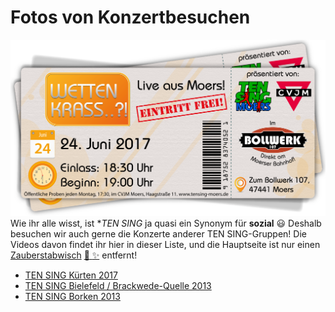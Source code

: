 # Fotos von Konzertbesuchen
![TEN SING Moers Logo](../../footage/banner2017/WettenKrass-Ticket-cutout-500dpi-01.png)
Wie ihr alle wisst, ist **TEN SING* ja quasi ein Synonym für **sozial** :smiley: Deshalb besuchen wir auch gerne die Konzerte anderer TEN SING-Gruppen! Die Videos davon findet ihr hier in dieser Liste, und die Hauptseite ist nur einen [Zauberstabwisch](../../Links.md) [:star2: :sparkles:](../../Links.md) entfernt!

* [TEN SING Kürten 2017](https://bit.ly/TSKuerten2017)
* [TEN SING Bielefeld / Brackwede-Quelle 2013](https://www.flickr.com/gp/tsmoers/1V6jWH)
* [TEN SING Borken 2013](https://www.flickr.com/gp/tsmoers/o24m3p)
